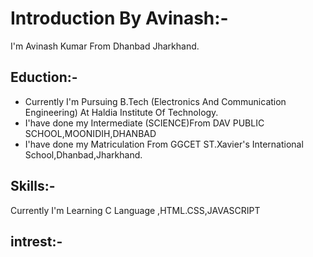 # Introduction By Avinash:-

I'm Avinash Kumar From Dhanbad Jharkhand.

## Eduction:-

- Currently I'm Pursuing B.Tech (Electronics And Communication Engineering) At Haldia Institute Of Technology.
- I'have done my Intermediate (SCIENCE)From DAV PUBLIC SCHOOL,MOONIDIH,DHANBAD
- I'have done my Matriculation From GGCET ST.Xavier's International School,Dhanbad,Jharkhand.

## Skills:-

Currently I'm Learning C Language ,HTML.CSS,JAVASCRIPT
## intrest:-
